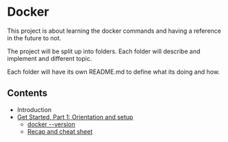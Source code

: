 # Docker

This project is about learning the docker commands and having a reference in the future to not.

The project will be split up into folders. Each folder will describe and implement and different topic.

Each folder will have its own README.md to define what its doing and how.

## Contents


* Introduction
* [Get Started, Part 1: Orientation and setup](./Step1/README.md)
  * [docker --version](./Step1/README.md#docker-version)
  * [Recap and cheat sheet](./Step1/README.md#recap)